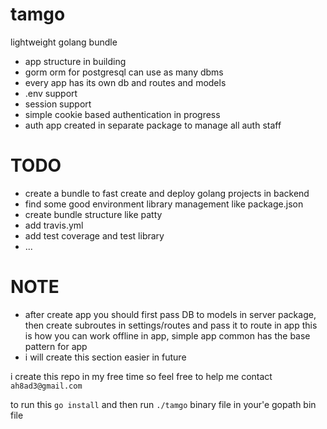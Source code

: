 # tamgo
lightweight golang bundle
- app structure in building
- gorm orm for postgresql can use as many dbms 
- every app has its own db and routes and models
- .env support
- session support
- simple cookie based authentication in progress
- auth app created in separate package to manage all auth staff

# TODO
- create a bundle to fast create and deploy golang projects in backend
- find some good environment library management like package.json
- create bundle structure like patty
- add travis.yml
- add test coverage and test library
- ...


# NOTE
- after create app you should first pass DB to models in server package, then create subroutes in settings/routes  and pass it to route in app this is
how you can work offline in app, simple app common has the base pattern for app
- i will create this section easier in future



i create this repo in my free time so feel free to help me
contact `ah8ad3@gmail.com`


to run this
`go install` and then run `./tamgo` binary file in your'e gopath bin file